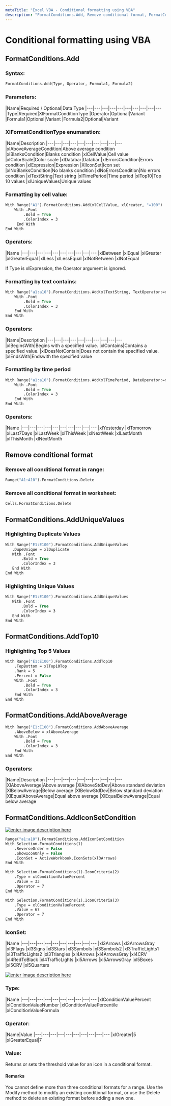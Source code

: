 ```yaml
---
metaTitle: "Excel VBA - Conditional formatting using VBA"
description: "FormatConditions.Add, Remove conditional format, FormatConditions.AddUniqueValues, FormatConditions.AddTop10, FormatConditions.AddAboveAverage, FormatConditions.AddIconSetCondition"
---
```


# Conditional formatting using VBA




## FormatConditions.Add


### Syntax:

```vb
FormatConditions.Add(Type, Operator, Formula1, Formula2)

```

### Parameters:

|Name|Required / Optional|Data Type
|---|---|---|---|---|---|---|---|---|---
|Type|Required|XlFormatConditionType
|Operator|Optional|Variant
|Formula1|Optional|Variant
|Formula2|Optional|Variant

### XlFormatConditionType enumaration:

|Name|Description
|---|---|---|---|---|---|---|---|---|---
|xlAboveAverageCondition|Above average condition
|xlBlanksCondition|Blanks condition
|xlCellValue|Cell value
|xlColorScale|Color scale
|xlDatabar|Databar
|xlErrorsCondition|Errors condition
|xlExpression|Expression
|XlIconSet|Icon set
|xlNoBlanksCondition|No blanks condition
|xlNoErrorsCondition|No errors condition
|xlTextString|Text string
|xlTimePeriod|Time period
|xlTop10|Top 10 values
|xlUniqueValues|Unique values

### Formatting by cell value:

```vb
With Range("A1").FormatConditions.Add(xlCellValue, xlGreater, "=100")
    With .Font
        .Bold = True
        .ColorIndex = 3
     End With
End With

```

### Operators:

|Name
|---|---|---|---|---|---|---|---|---|---
|xlBetween
|xlEqual
|xlGreater
|xlGreaterEqual
|xlLess
|xlLessEqual
|xlNotBetween
|xlNotEqual

If Type is xlExpression, the Operator argument is ignored.

### Formatting by text contains:

```vb
With Range("a1:a10").FormatConditions.Add(xlTextString, TextOperator:=xlContains, String:="egg")
    With .Font
        .Bold = True
        .ColorIndex = 3
    End With
End With

```

### Operators:

|Name|Description
|---|---|---|---|---|---|---|---|---|---
|xlBeginsWith|Begins with a specified value.
|xlContains|Contains a specified value.
|xlDoesNotContain|Does not contain the specified value.
|xlEndsWith|Endswith the specified value

### Formatting by time period

```vb
With Range("a1:a10").FormatConditions.Add(xlTimePeriod, DateOperator:=xlToday)
    With .Font
        .Bold = True
        .ColorIndex = 3
    End With
End With

```

### Operators:

|Name
|---|---|---|---|---|---|---|---|---|---
|xlYesterday
|xlTomorrow
|xlLast7Days
|xlLastWeek
|xlThisWeek
|xlNextWeek
|xlLastMonth
|xlThisMonth
|xlNextMonth



## Remove conditional format


### Remove all conditional format in range:

```vb
Range("A1:A10").FormatConditions.Delete

```

### Remove all conditional format in worksheet:

```vb
Cells.FormatConditions.Delete

```



## FormatConditions.AddUniqueValues


### Highlighting Duplicate Values

```vb
With Range("E1:E100").FormatConditions.AddUniqueValues
   .DupeUnique = xlDuplicate
   With .Font
       .Bold = True
       .ColorIndex = 3
   End With
End With

```

### Highlighting Unique Values

```vb
With Range("E1:E100").FormatConditions.AddUniqueValues
   With .Font
       .Bold = True
       .ColorIndex = 3
   End With
End With

```



## FormatConditions.AddTop10


### Highlighting Top 5 Values

```vb
With Range("E1:E100").FormatConditions.AddTop10
    .TopBottom = xlTop10Top
    .Rank = 5
    .Percent = False
    With .Font
        .Bold = True
        .ColorIndex = 3
    End With
End With

```



## FormatConditions.AddAboveAverage


```vb
With Range("E1:E100").FormatConditions.AddAboveAverage
    .AboveBelow = xlAboveAverage
    With .Font
        .Bold = True
        .ColorIndex = 3
    End With
End With

```

### Operators:

|Name|Description
|---|---|---|---|---|---|---|---|---|---
|XlAboveAverage|Above average
|XlAboveStdDev|Above standard deviation
|XlBelowAverage|Below average
|XlBelowStdDev|Below standard deviation
|XlEqualAboveAverage|Equal above average
|XlEqualBelowAverage|Equal below average



## FormatConditions.AddIconSetCondition


[<img src="https://i.stack.imgur.com/HYy5B.png" alt="enter image description here" />](https://i.stack.imgur.com/HYy5B.png)

```vb
Range("a1:a10").FormatConditions.AddIconSetCondition
With Selection.FormatConditions(1)
    .ReverseOrder = False
    .ShowIconOnly = False
    .IconSet = ActiveWorkbook.IconSets(xl3Arrows)
End With

With Selection.FormatConditions(1).IconCriteria(2)
    .Type = xlConditionValuePercent
    .Value = 33
    .Operator = 7
End With

With Selection.FormatConditions(1).IconCriteria(3)
    .Type = xlConditionValuePercent
    .Value = 67
    .Operator = 7
End With

```

### IconSet:

|Name
|---|---|---|---|---|---|---|---|---|---
|xl3Arrows
|xl3ArrowsGray
|xl3Flags
|xl3Signs
|xl3Stars
|xl3Symbols
|xl3Symbols2
|xl3TrafficLights1
|xl3TrafficLights2
|xl3Triangles
|xl4Arrows
|xl4ArrowsGray
|xl4CRV
|xl4RedToBlack
|xl4TrafficLights
|xl5Arrows
|xl5ArrowsGray
|xl5Boxes
|xl5CRV
|xl5Quarters

[<img src="https://i.stack.imgur.com/Fgkr1.png" alt="enter image description here" />](https://i.stack.imgur.com/Fgkr1.png)

### Type:

|Name
|---|---|---|---|---|---|---|---|---|---
|xlConditionValuePercent
|xlConditionValueNumber
|xlConditionValuePercentile
|xlConditionValueFormula

### Operator:

|Name|Value
|---|---|---|---|---|---|---|---|---|---
|xlGreater|5
|xlGreaterEqual|7

### Value:

Returns or sets the threshold value for an icon in a conditional format.



#### Remarks


You cannot define more than three conditional formats for a range. Use the Modify method to modify an existing conditional format, or use the Delete method to delete an existing format before adding a new one.

